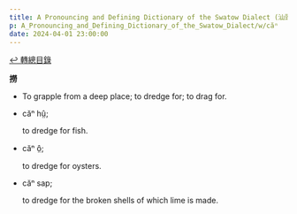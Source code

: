 ```yaml
---
title: A Pronouncing and Defining Dictionary of the Swatow Dialect (汕頭方言音義字典) / căⁿ
p: A_Pronouncing_and_Defining_Dictionary_of_the_Swatow_Dialect/w/căⁿ
date: 2024-04-01 23:00:00
---
```


[↩️ 轉總目錄](/A_Pronouncing_and_Defining_Dictionary_of_the_Swatow_Dialect)


**撈**
- To grapple from a deep place; to dredge for; to drag for.

- căⁿ hṳ̂;

  to dredge for fish.

- căⁿ ô̤;

  to dredge for oysters.

- căⁿ sap;

  to dredge for the broken shells of which lime is made.